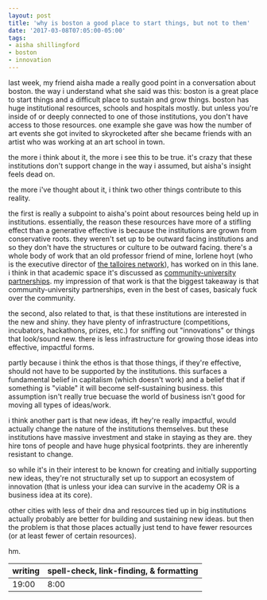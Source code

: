 ```yaml
---
layout: post
title: 'why is boston a good place to start things, but not to them'
date: '2017-03-08T07:05:00-05:00'
tags:
- aisha shillingford
- boston
- innovation
---
```


last week, my friend aisha made a really good point in a conversation about boston. the way i understand what she said was this: boston is a great place to start things and a difficult place to sustain and grow things. boston has huge institutional resources, schools and hospitals mostly. but unless you're inside of or deeply connected to one of those institutions, you don't have access to those resources. one example she gave was how the number of art events she got invited to skyrocketed after she became friends with an artist who was working at an art school in town. 

the more i think about it, the more i see this to be true. it's crazy that these institutions don't support change in the way i assumed, but aisha's insight feels dead on. 

the more i've thought about it, i think two other things contribute to this reality. 

the first is really a subpoint to aisha's point about resources being held up in institutions. essentially, the reason these resources have more of a stifling effect than a generative effective is because the institutions are grown from conservative roots. they weren't set up to be outward facing institutions and so they don't have the structures or culture to be outward facing. there's a whole body of work that an old professor friend of mine, lorlene hoyt (who is the executive director of [the talloires network](http://talloiresnetwork.tufts.edu/who-we-are/)), has worked on in this lane. i think in that academic space it's discussed as [community-university partnerships](https://scholar.google.com/scholar?q=community+university+partnership&hl=en&as_sdt=0&as_vis=1&oi=scholart&sa=X&ved=0ahUKEwighof178bSAhUC_IMKHTnCCqMQgQMIGDAA). my impression of that work is that the biggest takeaway is that community-university partnerships, even in the best of cases, basicaly fuck over the community. 

the second, also related to that, is that these institutions are interested in the new and shiny. they have plenty of infrastructure (competitions, incubators, hackathons, prizes, etc.) for sniffing out "innovations" or things that look/sound new. there is less infrastructure for growing those ideas into effective, impactful forms. 

partly because i think the ethos is that those things, if they're effective, should not have to be supported by the institutions. this surfaces a fundamental belief in capitalism (which doesn't work) and a belief that if something is "viable" it will become self-sustaining business. this assumption isn't really true becuase the world of business isn't good for moving all types of ideas/work. 

i think another part is that new ideas, ift hey're really impactful, would actually change the nature of the institutions themselves. but these institutions have massive investment and stake in staying as they are. they hire tons of people and have huge physical footprints. they are inherently resistant to change. 

so while it's in their interest to be known for creating and initially supporting new ideas, they're not structurally set up to support an ecosystem of innovation (that is unless your idea can survive in the academy OR is a business idea at its core). 

other cities with less of their dna and resources tied up in big institutions actually probably are better for building and sustaining new ideas. but then the problem is that those places actually just tend to have fewer resources (or at least fewer of certain resources).

hm.

<table>
	<thead>
		<tr>
			<th>writing</th>
			<th>spell-check, link-finding, & formatting</th>
		</tr>
	</thead>
	<tbody>
		<tr>
			<td>19:00</td>
			<td>8:00</td>
		</tr>
	</tbody>
</table>
